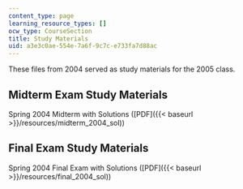 ```yaml
---
content_type: page
learning_resource_types: []
ocw_type: CourseSection
title: Study Materials
uid: a3e3c0ae-554e-7a6f-9c7c-e733fa7d88ac
---
```


These files from 2004 served as study materials for the 2005 class.

Midterm Exam Study Materials
----------------------------

Spring 2004 Midterm with Solutions ([PDF]({{< baseurl >}}/resources/midterm_2004_sol))

Final Exam Study Materials
--------------------------

Spring 2004 Final Exam with Solutions ([PDF]({{< baseurl >}}/resources/final_2004_sol))